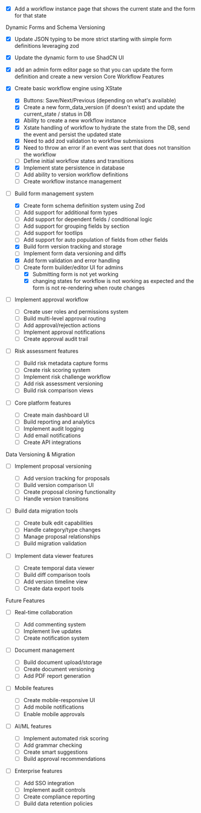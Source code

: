 - [x] Add a workflow instance page that shows the current state and the form for that state

Dynamic Forms and Schema Versioning

- [x] Update JSON typing to be more strict starting with simple form definitions leveraging zod
- [x] Update the dynamic form to use ShadCN UI
- [x] add an admin form editor page so that you can update the form definition and create a new version
      Core Workflow Features

- [x] Create basic workflow engine using XState

  - [x] Buttons: Save/Next/Previous (depending on what's available)
  - [x] Create a new form_data_version (if doesn't exist) and update the current_state / status in DB
  - [x] Ability to create a new workflow instance
  - [x] Xstate handling of workflow to hydrate the state from the DB, send the event and persist the updated state
  - [x] Need to add zod validation to workflow submissions
  - [x] Need to throw an error if an event was sent that does not transition the workflow
  - [ ] Define initial workflow states and transitions
  - [x] Implement state persistence in database
  - [ ] Add ability to version workflow definitions
  - [ ] Create workflow instance management

- [ ] Build form management system

  - [x] Create form schema definition system using Zod
  - [ ] Add support for additional form types
  - [ ] Add support for dependent fields / conditional logic
  - [ ] Add support for grouping fields by section
  - [ ] Add support for tootlips
  - [ ] Add support for auto population of fields from other fields
  - [x] Build form version tracking and storage
  - [ ] Implement form data versioning and diffs
  - [x] Add form validation and error handling
  - [ ] Create form builder/editor UI for admins
    - [x] Submitting form is not yet working
    - [x] changing states for workflow is not working as expected and the form is not re-rendering when route changes

- [ ] Implement approval workflow

  - [ ] Create user roles and permissions system
  - [ ] Build multi-level approval routing
  - [ ] Add approval/rejection actions
  - [ ] Implement approval notifications
  - [ ] Create approval audit trail

- [ ] Risk assessment features

  - [ ] Build risk metadata capture forms
  - [ ] Create risk scoring system
  - [ ] Implement risk challenge workflow
  - [ ] Add risk assessment versioning
  - [ ] Build risk comparison views

- [ ] Core platform features
  - [ ] Create main dashboard UI
  - [ ] Build reporting and analytics
  - [ ] Implement audit logging
  - [ ] Add email notifications
  - [ ] Create API integrations

Data Versioning & Migration

- [ ] Implement proposal versioning

  - [ ] Add version tracking for proposals
  - [ ] Build version comparison UI
  - [ ] Create proposal cloning functionality
  - [ ] Handle version transitions

- [ ] Build data migration tools

  - [ ] Create bulk edit capabilities
  - [ ] Handle category/type changes
  - [ ] Manage proposal relationships
  - [ ] Build migration validation

- [ ] Implement data viewer features
  - [ ] Create temporal data viewer
  - [ ] Build diff comparison tools
  - [ ] Add version timeline view
  - [ ] Create data export tools

Future Features

- [ ] Real-time collaboration

  - [ ] Add commenting system
  - [ ] Implement live updates
  - [ ] Create notification system

- [ ] Document management

  - [ ] Build document upload/storage
  - [ ] Create document versioning
  - [ ] Add PDF report generation

- [ ] Mobile features

  - [ ] Create mobile-responsive UI
  - [ ] Add mobile notifications
  - [ ] Enable mobile approvals

- [ ] AI/ML features

  - [ ] Implement automated risk scoring
  - [ ] Add grammar checking
  - [ ] Create smart suggestions
  - [ ] Build approval recommendations

- [ ] Enterprise features
  - [ ] Add SSO integration
  - [ ] Implement audit controls
  - [ ] Create compliance reporting
  - [ ] Build data retention policies
